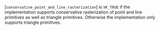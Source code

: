 [`conservative_point_and_line_rasterization`] is `VK_TRUE` if the
implementation supports conservative rasterization of point and line
primitives as well as triangle primitives.
Otherwise the implementation only supports triangle primitives.